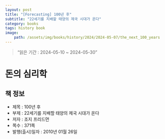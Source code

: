 ```yaml
---
layout: post
title: "[Forecasting] 100년 후"
subtitle: "22세기를 지배할 태양의 제국 시대가 온다"
category: books
tags: history book
image:
    path: /assets/img/books/history/2024/2024-05-07/the_next_100_years.png
---
```


> “읽은 기간 : 2024-05-10 ~ 2024-05-30”

# 돈의 심리학

## 책 정보
- 제목 : 100년 후
- 부제 : 22세기를 지배할 태양의 제국 시대가 온다
- 저자 : 조지 프리드먼
- 쪽수 : 371쪽
- 발행(출시)일자 : 2010년 01월 26일